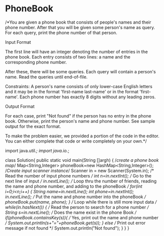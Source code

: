 # PhoneBook
/*You are given a phone book that consists of people's names and their phone number. After that you will be given some person's name as query. For each query, print the phone number of that person.

Input Format

The first line will have an integer  denoting the number of entries in the phone book. Each entry consists of two lines: a name and the corresponding phone number.

After these, there will be some queries. Each query will contain a person's name. Read the queries until end-of-file.

Constraints:
A person's name consists of only lower-case English letters and it may be in the format 'first-name last-name' or in the format 'first-name'. Each phone number has exactly 8 digits without any leading zeros.

Output Format

For each case, print "Not found" if the person has no entry in the phone book. Otherwise, print the person's name and phone number. See sample output for the exact format.

To make the problem easier, we provided a portion of the code in the editor. You can either complete that code or write completely on your own.*/


import java.util.*;
import java.io.*;

class Solution{
    public static void main(String []argh)
    {
        /*create a phone book map*/ 
    Map<String,Integer> phoneBook=new HashMap<String,Integer>();
    /*Create input scanner instance*/
        Scanner in = new Scanner(System.in);
        /* Read the number of input phone numbers */
        int n=in.nextInt();
    /* Go to the next line of input */
        in.nextLine();
    /* Loop thru the number of friends, reading the name and phone number, and adding to the phoneBook */
        for(int i=0;i<n;i++)
        {
            String name=in.nextLine();
            int phone=in.nextInt();
            in.nextLine();
      /* Put the name and phone number into the phoneBook */
            phoneBook.put(name, phone);
        }
    /* Loop while there is still more input data */
        while(in.hasNext())
        {
    /* Read the person to search for a phone number */
            String s=in.nextLine();
      /* Does the name exist in the phone Book */
            if(phoneBook.containsKey(s)){
            /* Yes, print out the name and phone number */
                System.out.println(s+"="+phoneBook.get(s));
            }
            else
            /* Print out error message if not found */
            System.out.println("Not found");
        }
    }
}
